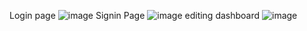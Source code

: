 Login page
![image](https://github.com/chakribontha/GINGERMEDIAGROUP/assets/125398913/70d5efc4-252c-46e4-91d1-7c3f5b0778fa)
Signin Page
![image](https://github.com/chakribontha/GINGERMEDIAGROUP/assets/125398913/d1334cd8-32d6-4138-85ee-17dcdd6984f8)
editing dashboard
![image](https://github.com/chakribontha/GINGERMEDIAGROUP/assets/125398913/1cd5fb12-5202-4628-85cd-ee461eaae3b3)

